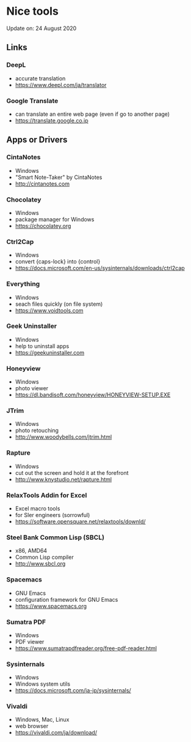 # Nice tools

Update on: 24 August 2020

## Links

### DeepL

* accurate translation
* https://www.deepl.com/ja/translator

### Google Translate

* can translate an entire web page (even if go to another page)
* https://translate.google.co.jp

## Apps or Drivers

### CintaNotes

* Windows
* "Smart Note-Taker" by CintaNotes
* http://cintanotes.com

### Chocolatey

* Windows
* package manager for Windows
* https://chocolatey.org

### Ctrl2Cap

* Windows
* convert {caps-lock} into {control}
* https://docs.microsoft.com/en-us/sysinternals/downloads/ctrl2cap

### Everything

* Windows
* seach files quickly  (on file system)
* https://www.voidtools.com

### Geek Uninstaller

* Windows
* help to uninstall apps
* https://geekuninstaller.com

### Honeyview

* Windows
* photo viewer
* https://dl.bandisoft.com/honeyview/HONEYVIEW-SETUP.EXE

### JTrim

* Windows
* photo retouching
* http://www.woodybells.com/jtrim.html

### Rapture

* Windows
* cut out the screen and hold it at the forefront
* http://www.knystudio.net/rapture.html

### RelaxTools Addin for Excel

* Excel macro tools
* for SIer engineers (sorrowful)
* https://software.opensquare.net/relaxtools/downld/

### Steel Bank Common Lisp (SBCL)

* x86, AMD64
* Common Lisp compiler
* http://www.sbcl.org

### Spacemacs

* GNU Emacs
* configuration framework for GNU Emacs
* https://www.spacemacs.org

### Sumatra PDF

* Windows
* PDF viewer
* https://www.sumatrapdfreader.org/free-pdf-reader.html

### Sysinternals

* Windows
* Windows system utils
* https://docs.microsoft.com/ja-jp/sysinternals/

### Vivaldi

* Windows, Mac, Linux
* web browser
* https://vivaldi.com/ja/download/
